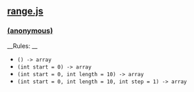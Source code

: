 ## [range.js](range.js)

### [(anonymous)](range.js#L6-20)

__Rules: __

  - `() -> array`
  - `(int start = 0) -> array`
  - `(int start = 0, int length = 10) -> array`
  - `(int start = 0, int length = 10, int step = 1) -> array`


